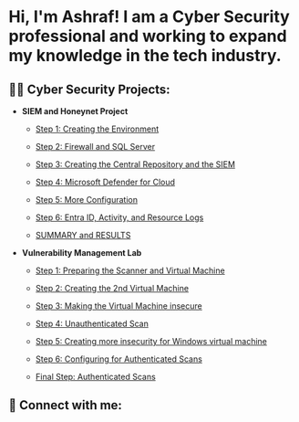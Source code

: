 <h1>Hi, I'm Ashraf! I am a Cyber Security professional and working to expand my knowledge in the tech industry.</h1>

<h2>👨‍💻 Cyber Security Projects:</h2>

- <b>SIEM and Honeynet Project </b>
  - [Step 1: Creating the Environment](https://github.com/Ashrafs-Tech/Creating-the-Honeynet/blob/main/README.md)
    
  - [Step 2: Firewall and SQL Server](https://github.com/Ashrafs-Tech/Installing-SQL/blob/main/README.md)
    
  - [Step 3: Creating the Central Repository and the SIEM](https://github.com/Ashrafs-Tech/Create-L.A.W/blob/main/README.md)
    
  - [Step 4: Microsoft Defender for Cloud](https://github.com/Ashrafs-Tech/Microsoft-Defender/blob/main/README.md)
    
  - [Step 5: More Configuration](https://github.com/Ashrafs-Tech/Log-Analytics-Configuration/blob/main/README.md)
    
  - [Step 6: Entra ID, Activity, and Resource Logs](https://github.com/Ashrafs-Tech/EntraID-Activity-and-Resource/blob/main/README.md)
    
  - [SUMMARY and RESULTS](https://github.com/Ashrafs-Tech/Summary-and-Results/blob/main/README.md)
- <b> Vulnerability Management Lab</b>
  - [Step 1: Preparing the Scanner and Virtual Machine](https://github.com/Ashrafs-Tech/Scanner-and-VM/blob/main/README.md)
    
  - [Step 2: Creating the 2nd Virtual Machine](https://github.com/Ashrafs-Tech/Virtual-Machine-for-Vulnerabilites/blob/main/README.md)
    
  - [Step 3: Making the Virtual Machine insecure](https://github.com/Ashrafs-Tech/Making-VM-Vulnerable/blob/main/README.md)
    
  - [Step 4: Unauthenticated Scan](https://github.com/Ashrafs-Tech/Configure-OpenVAS/blob/main/README.md)
    
  - [Step 5: Creating more insecurity for Windows virtual machine](https://github.com/Ashrafs-Tech/Authenticated-Scan)
 
  - [Step 6: Configuring for Authenticated Scans](https://github.com/Ashrafs-Tech/Configuration-of-OpenVAS-platform)
 
  - [Final Step: Authenticated Scans](https://github.com/Ashrafs-Tech/AuthenticatedScan/blob/main/README.md)


<h2> 🤳 Connect with me:</h2>

<!--
[<img align="left" alt="JoshMadakor | LinkedIn" width="22px" src="https://cdn.jsdelivr.net/npm/simple-icons@v3/icons/linkedin.svg" />][linkedin]



[linkedin]: https://linkedin.com/in/Ashraf-F-Sheikh

-->

<!--


- 🔭 I’m currently working on more projects.
- 🌱 I’m currently learning the Network+.
- 💬 Ask me about ...
- 📫 How to reach me: ...
- ⚡ Fun fact: I like learning about history
-->
